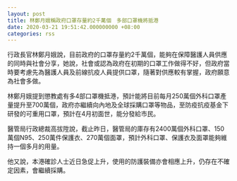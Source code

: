 ```yaml
---
layout: post
title: 林鄭月娥稱政府口罩存量約2千萬個　多部口罩機將抵港
date: 2020-03-21 19:51:42.000000000 +08:00
categories: rss
---
```


行政長官林鄭月娥說，目前政府的口罩存量約2千萬個，能夠在保障醫護人員供應的同時與社會分享，她說，社會或認為政府在初期的口罩工作做得不好，但政府當時要考慮先為醫護人員及前線抗疫人員提供口罩，隨著對供應較有掌握，政府願意為社會多做。

林鄭月娥提到懲教處有多4部口罩機抵港，預計能將目前每月250萬個外科口罩產量提升至700萬個，政府亦繼續向內地及全球採購口罩等物品，至防疫抗疫基金下研發的可重用口罩，預計在4月初面世，能分發給市民。

醫管局行政總裁高拔陞說，截止昨日，醫管局的庫存有2400萬個外科口罩、150萬個N95、250萬件保護衣、270萬個面罩，預計外科口罩、保護衣及面罩能夠維持一個多月的用量。

他又說，本港確診人士近日急促上升，使用的防護裝備亦會相應上升，仍存在不確定因素，會繼續採購。
